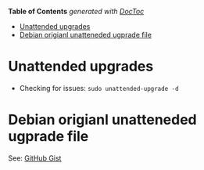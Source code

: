 <!-- START doctoc generated TOC please keep comment here to allow auto update -->
<!-- DON'T EDIT THIS SECTION, INSTEAD RE-RUN doctoc TO UPDATE -->
**Table of Contents**  *generated with [DocToc](https://github.com/thlorenz/doctoc)*

- [Unattended upgrades](#unattended-upgrades)
- [Debian origianl unatteneded ugprade file](#debian-origianl-unatteneded-ugprade-file)

<!-- END doctoc generated TOC please keep comment here to allow auto update -->

# Unattended upgrades
* Checking for issues: `sudo unattended-upgrade -d`

# Debian origianl unatteneded ugprade file

See: [GitHub Gist](https://gist.github.com/ProfessorKaos64/3b32583ab3aa008934a50b9ec83768d5)
